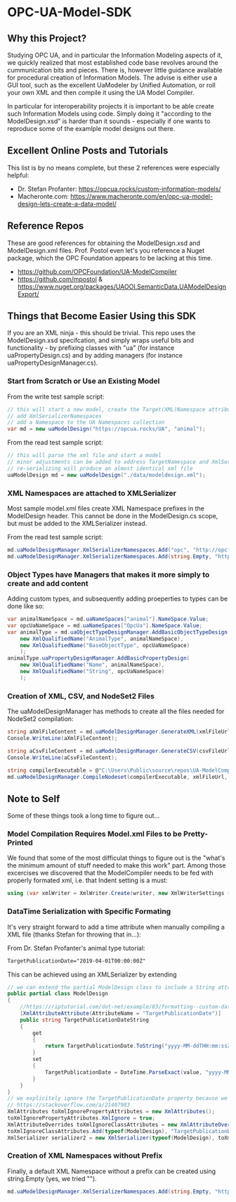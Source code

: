 # OPC-UA-Model-SDK

## Why this Project?

Studying OPC UA, and in particular the Information Modeling aspects of it, we quickly realized that most established code base revolves around the cummunication bits and pieces. There is, however little guidance available for procedural creation of Information Models. The advise is either use a GUI tool, such as the excellent UaModeler by Unified Automation, or roll your own XML and then compile it using the UA Model Compiler.

In particular for interoperability projects it is important to be able create such Information Models using code. Simply doing it "according to the ModelDesign.xsd" is harder than it sounds - especially if one wants to reproduce some of the examlple model designs out there.

## Excellent Online Posts and Tutorials

This list is by no means complete, but these 2 references were especially helpful:

- Dr. Stefan Profanter: https://opcua.rocks/custom-information-models/
- Macheronte.com: https://www.macheronte.com/en/opc-ua-model-design-lets-create-a-data-model/

## Reference Repos

These are good references for obtaining the ModelDesign.xsd and ModelDesign.xml files. Prof. Postol even let's you reference a Nuget package, which the OPC Foundation appears to be lacking at this time.

- https://github.com/OPCFoundation/UA-ModelCompiler
- https://github.com/mpostol & https://www.nuget.org/packages/UAOOI.SemanticData.UAModelDesignExport/

## Things that Become Easier Using this SDK

If you are an XML ninja - this should be trivial. This repo uses the ModelDesign.xsd specifcation, and simply wraps useful bits and functionality - by prefixing classes with "ua" (for instance uaPropertyDesign.cs) and by adding managers (for instance uaPropertyDesignManager.cs).

### Start from Scratch or Use an Existing Model

From the write test sample script:
```C#
// this will start a new model, create the Target(XML)Namespace attributes,
// add XmlSerializerNamespaces
// add a Namespace to the UA Namespaces collection
var md = new uaModelDesign("https://opcua.rocks/UA", "animal");
```

From the read test sample script:
```C#
// this will parse the xml file and start a model
// minor adjustments can be added to address TargetNamespace and XmlSerializerNamespaces
// re-serializing will produce an almost identical xml file
uaModelDesign md = new uaModelDesign("./data/modeldesign.xml");
```
### XML Namespaces are attached to XMLSerializer

Most sample model.xml files create XML Namespace prefixes in the ModelDesign header. This cannot be done in the ModelDesign.cs scope, but must be added to the XMLSerializer instead.

From the read test sample script:
```C#
md.uaModelDesignManager.XmlSerializerNamespaces.Add("opc", "http://opcfoundation.org/UA/ModelDesign.xsd");
md.uaModelDesignManager.XmlSerializerNamespaces.Add(string.Empty, "http://opcfoundation.org/OPCUAServer");

```

### Object Types have Managers that makes it more simply to create and add content

Adding custom types, and subsequently adding proeperties to types can be done like so:

```C#
var animalNameSpace = md.uaNameSpaces["animal"].NameSpace.Value;
var opcUaNameSpace = md.uaNameSpaces["OpcUa"].NameSpace.Value;
var animalType = md.uaObjectTypeDesignManager.AddBasicObjectTypeDesign(
    new XmlQualifiedName("AnimalType", animalNameSpace),
    new XmlQualifiedName("BaseObjectType", opcUaNameSpace)
    );
animalType.uaPropertyDesignManager.AddBasicPropertyDesign(
    new XmlQualifiedName("Name", animalNameSpace),
    new XmlQualifiedName("String", opcUaNameSpace)
    );
```

### Creation of XML, CSV, and NodeSet2 Files

The uaModelDesignManager has methods to create all the files needed for NodeSet2 compilation:

```C#
string aXmlFileContent = md.uaModelDesignManager.GenerateXML(xmlFileUrl);
Console.WriteLine(aXmlFileContent);

string aCsvFileContent = md.uaModelDesignManager.GenerateCSV(csvFileUrl);
Console.WriteLine(aCsvFileContent);

string compilerExecutable = @"C:\Users\Public\source\repos\UA-ModelCompiler\build\bin\Debug\net6.0\Opc.Ua.ModelCompiler.exe";
md.uaModelDesignManager.CompileNodeset(compilerExecutable, xmlFileUrl, csvFileUrl, ".\\out");

```

## Note to Self

Some of these things took a long time to figure out...

### Model Compilation Requires Model.xml Files to be Pretty-Printed

We found that some of the most difficulat things to figure out is the "what's the minimum amount of stuff needed to make this work" part. Among those excercises we discovered that the ModelCompiler needs to be fed with properly formated xml, i.e. that Indent setting is a must:

```C#
using (var xmlWriter = XmlWriter.Create(writer, new XmlWriterSettings { Indent = true }))
```

### DataTime Serialization with Specific Formating

It's very straight forward to add a time attribute when manually compiling a XML file (thanks Stefan for throwing that in...):

From Dr. Stefan Profanter's animal type tutorial:
```XML
TargetPublicationDate="2019-04-01T00:00:00Z"
```
This can be achieved using an XMLSerializer by extending 

```C#
// we can extend the partial ModelDesign class to include a String attribute for our DateTime field
public partial class ModelDesign
{
    //https://riptutorial.com/dot-net/example/83/formatting--custom-datetime-format
    [XmlAttributeAttribute(AttributeName = "TargetPublicationDate")]
    public string TargetPublicationDateString
    {
        get
        {
            return TargetPublicationDate.ToString("yyyy-MM-ddTHH:mm:ssZ");
        }
        set
        {
            TargetPublicationDate = DateTime.ParseExact(value, "yyyy-MM-ddTHH:mm:ssZ", CultureInfo.InvariantCulture);
        }
    }
}
// we explicitely ignore the TargetPublicationDate property because we have an override for that
// https://stackoverflow.com/a/21407983
XmlAttributes toXmlIgnorePropertyAttributes = new XmlAttributes();
toXmlIgnorePropertyAttributes.XmlIgnore = true;
XmlAttributeOverrides toXmlIgnoreClassAttributes = new XmlAttributeOverrides();
toXmlIgnoreClassAttributes.Add(typeof(ModelDesign), "TargetPublicationDate", toXmlIgnorePropertyAttributes);
XmlSerializer serializer2 = new XmlSerializer(typeof(ModelDesign), toXmlIgnoreClassAttributes);
```

### Creation of XML Namespaces without Prefix

Finally, a default XML Namespace without a prefix can be created using string.Empty (yes, we tried "").

```C#
md.uaModelDesignManager.XmlSerializerNamespaces.Add(string.Empty, "http://opcfoundation.org/OPCUAServer");
```

